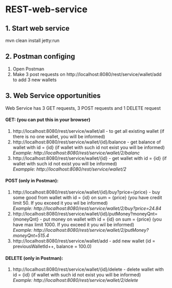 # REST-web-service
## 1. Start web service
mvn clean install jetty:run
## 2. Postman configing
1. Open Postman<br/>
2. Make 3 post requests on http://localhost:8080/rest/service/wallet/add to add 3 new wallets
## 3. Web Service opportunities
Web Service has 3 GET requests, 3 POST requests and 1 DELETE request<br/>
#### GET: (you can put this in your browser)
1. http://localhost:8080/rest/service/wallet/all - to get all existing wallet (if there is no one wallet, you will be informed)<br/>
2. http://localhost:8080/rest/service/wallet/{id}/balance - get balance of wallet with id = {id} (if wallet with such id not exist you will be informed)<br/>
*Example: http://localhost:8080/rest/service/wallet/2/balanc*
3. http://localhost:8080/rest/service/wallet/{id} - get wallet with id = {id} (if wallet with such id not exist you will be informed)<br/>
*Exampple: http://localhost:8080/rest/service/wallet/2*
#### POST (only in Postman):
1. http://localhost:8080/rest/service/wallet/{id}/buy?price={price} - buy some good from wallet with id = {id} on sum = {price} (you have credit limit 50. If you exceed it you wil be informed)<br/>
*Example: http://localhost:8080/rest/service/wallet/2/buy?price=24.84*
2. http://localhost:8080/rest/service/wallet/{id}/putMoney?moneyQnt={moneyQnt} - put money on wallet with id = {id} on sum = {price} (you have max limit 1000. If you exceed it you wil be informed)<br/>
*Example: http://localhost:8080/rest/service/wallet/2/putMoney?moneyQnt=515.4*
3. http://localhost:8080/rest/service/wallet/add - add new wallet (id = previousWalletId++, balance = 100.0)
#### DELETE (only in Postman):
1. http://localhost:8080/rest/service/wallet/{id}/delete - delete wallet with id = {id} (if wallet with such id not exist you will be informed)<br/>
*Example: http://localhost:8080/rest/service/wallet/2/delete*
